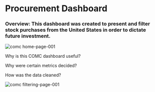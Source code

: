 # Procurement Dashboard
### Overview: This dashboard was created to present and filter stock purchases from the United States in order to dictate future investment.

![comc home-page-001](https://user-images.githubusercontent.com/99413257/157269608-462a5676-7aea-41f5-931e-a801aec0ec1a.jpg)

Why is this COMC dashboard useful?

Why were certain metrics decided?

How was the data cleaned?

![comc filtering-page-001](https://user-images.githubusercontent.com/99413257/157269295-779d2dbe-17e2-42c1-9fdf-1a3abf311814.jpg)

